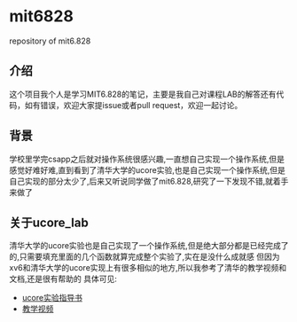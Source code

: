 # mit6828
repository of mit6.828
## 介绍
这个项目我个人是学习MIT6.828的笔记，主要是我自己对课程LAB的解答还有代码，如有错误，欢迎大家提issue或者pull request，欢迎一起讨论。

## 背景
学校里学完csapp之后就对操作系统很感兴趣,一直想自己实现一个操作系统,但是感觉好难好难,直到看到了清华大学的ucore实验,也是自己实现一个操作系统,但是自己实现的部分太少了,后来又听说同学做了mit6.828,研究了一下发现不错,就着手来做了


## 关于ucore_lab
清华大学的ucore实验也是自己实现了一个操作系统,但是绝大部分都是已经完成了的,只需要填充里面的几个函数就算完成整个实验了,实在是没什么成就感
但因为xv6和清华大学的ucore实现上有很多相似的地方,所以我参考了清华的教学视频和文档,还是很有帮助的
具体可见:
- [ucore实验指导书](https://chyyuu.gitbooks.io/ucore_os_docs/content/)
- [教学视频](https://www.xuetangx.com/courses/TsinghuaX/30240243X/2015_T1/about)

